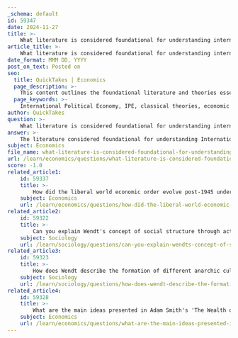 ```yaml
---
_schema: default
id: 59347
date: 2024-11-27
title: >-
    What literature is considered foundational for understanding international political economy?
article_title: >-
    What literature is considered foundational for understanding international political economy?
date_format: MMM DD, YYYY
post_on_text: Posted on
seo:
  title: QuickTakes | Economics
  page_description: >-
    This content outlines the foundational literature and theories essential for understanding International Political Economy (IPE), highlighting classical theories, seminal readings, key texts, contemporary debates, and accessible resources.
  page_keywords: >-
    International Political Economy, IPE, classical theories, economic liberalism, mercantilism, Marxism, seminal readings, Benjamin J. Cohen, globalization, anti-globalization, open source resources, state-market-societal relations, international economic institutions
author: QuickTakes
question: >-
    What literature is considered foundational for understanding international political economy?
answer: >-
    The literature considered foundational for understanding International Political Economy (IPE) encompasses a variety of theoretical perspectives and seminal works that have shaped the field. Here are some key components:\n\n1. **Classical Theories**: The foundational theories of IPE include economic liberalism, mercantilism, and Marxism. These theories provide different frameworks for analyzing international economic relations and the distribution of resources. For instance, Adam Smith's ideas on economic liberalism emphasize free markets and trade, while Marxist theory critiques capitalism and explores class struggles.\n\n2. **Seminal Readings**: A collection of seminal readings in IPE charts the historical and theoretical evolution of the field from the eighteenth century to the present. This includes classic works that have influenced contemporary thought and debates within IPE.\n\n3. **Key Texts**: Notable texts include "International Political Economy: Marxism, Mercantilism, Liberalism," which examines major issues in IPE, and Benjamin J. Cohen's "International Political Economy: An Intellectual History," which provides a comprehensive overview of the development of IPE as a sub-discipline.\n\n4. **Contemporary Literature**: Recent literature has explored the divide between advocates of globalization and critics from the anti-globalization perspective, highlighting the ongoing debates within the field. This includes discussions on the implications of globalization for state-market-societal relations and the role of international economic institutions.\n\n5. **Open Source Resources**: There are also open-source introductory textbooks available that provide accessible overviews of IPE concepts and theories, allowing for broader engagement with the material.\n\nThese foundational texts and theories are essential for anyone looking to understand the complexities of international political economy, as they provide the necessary context and analytical tools to engage with current global economic issues.
subject: Economics
file_name: what-literature-is-considered-foundational-for-understanding-international-political-economy.md
url: /learn/economics/questions/what-literature-is-considered-foundational-for-understanding-international-political-economy
score: -1.0
related_article1:
    id: 59337
    title: >-
        How did the liberal world economic order evolve post-1945 under hegemonic stability?
    subject: Economics
    url: /learn/economics/questions/how-did-the-liberal-world-economic-order-evolve-post1945-under-hegemonic-stability
related_article2:
    id: 59322
    title: >-
        Can you explain Wendt's concept of social structure through action?
    subject: Sociology
    url: /learn/sociology/questions/can-you-explain-wendts-concept-of-social-structure-through-action
related_article3:
    id: 59323
    title: >-
        How does Wendt describe the formation of different anarchic cultures?
    subject: Sociology
    url: /learn/sociology/questions/how-does-wendt-describe-the-formation-of-different-anarchic-cultures
related_article4:
    id: 59328
    title: >-
        What are the main ideas presented in Adam Smith's 'The Wealth of Nations'?
    subject: Economics
    url: /learn/economics/questions/what-are-the-main-ideas-presented-in-adam-smiths-the-wealth-of-nations
---
```


&nbsp;